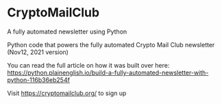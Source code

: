 # CryptoMailClub
A fully automated newsletter using Python

Python code that powers the fully automated Crypto Mail Club newsletter (Nov12, 2021 version)

You can read the full article on how it was built over here: https://python.plainenglish.io/build-a-fully-automated-newsletter-with-python-116b36eb254f

Visit https://cryptomailclub.org/ to sign up
